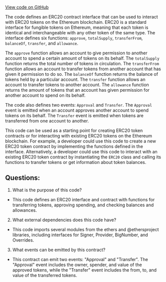 [View code on GitHub](zoo-labs/zoo/blob/master/contracts/types/ERC20.d.ts)

The code defines an ERC20 contract interface that can be used to interact with ERC20 tokens on the Ethereum blockchain. ERC20 is a standard interface for fungible tokens on Ethereum, meaning that each token is identical and interchangeable with any other token of the same type. The interface defines six functions: `approve`, `totalSupply`, `transferFrom`, `balanceOf`, `transfer`, and `allowance`. 

The `approve` function allows an account to give permission to another account to spend a certain amount of tokens on its behalf. The `totalSupply` function returns the total number of tokens in circulation. The `transferFrom` function allows an account to transfer tokens from another account that has given it permission to do so. The `balanceOf` function returns the balance of tokens held by a particular account. The `transfer` function allows an account to transfer tokens to another account. The `allowance` function returns the amount of tokens that an account has given permission for another account to spend on its behalf.

The code also defines two events: `Approval` and `Transfer`. The `Approval` event is emitted when an account approves another account to spend tokens on its behalf. The `Transfer` event is emitted when tokens are transferred from one account to another.

This code can be used as a starting point for creating ERC20 token contracts or for interacting with existing ERC20 tokens on the Ethereum blockchain. For example, a developer could use this code to create a new ERC20 token contract by implementing the functions defined in the interface. Alternatively, a developer could use this code to interact with an existing ERC20 token contract by instantiating the `ERC20` class and calling its functions to transfer tokens or get information about token balances.
## Questions: 
 1. What is the purpose of this code?
- This code defines an ERC20 interface and contract with functions for transferring tokens, approving spending, and checking balances and allowances.

2. What external dependencies does this code have?
- This code imports several modules from the ethers and @ethersproject libraries, including interfaces for Signer, Provider, BigNumber, and Overrides.

3. What events can be emitted by this contract?
- This contract can emit two events: "Approval" and "Transfer". The "Approval" event includes the owner, spender, and value of the approved tokens, while the "Transfer" event includes the from, to, and value of the transferred tokens.